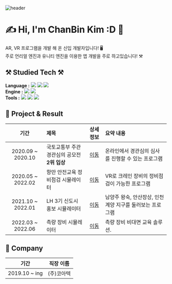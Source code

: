 ![header](https://capsule-render.vercel.app/api?type=waving&color=ADD8E6&height=300&section=header&text=Welcome!%20%20%20%20%20👋&fontAlignY=38&fontAlign=30&fontColor=0B0B61&fontSize=70&desc=ChanBin's%20GitHub%20Profile&descSize=24&descAlignY=56&descAlign=22)
# ✍️ Hi,  I'm ChanBin Kim :D 🙆  
AR, VR 프로그램을 개발 해 온 신입 개발자입니다! 🖥️  
주로 언리얼 엔진과 유니티 엔진을 이용한 앱 개발을 주로 하고있습니다! ⚒️
  
   
    
## ⚒️ Studied Tech ⚒️️
**Language :**  <img src="https://img.shields.io/badge/C-A8B9CC?style=flat-square&logo=C&logoColor=white"/></a>
<img src="https://img.shields.io/badge/C++-00599C?style=flat-square&logo=C%2B%2B&logoColor=white"/></a>
<img src="https://img.shields.io/badge/Python-3776AB?style=flat-square&logo=Python&logoColor=white"/></a>  
**Engine :**  <img src="https://img.shields.io/badge/Unreal%20Engine-0E1128?style=flat-square&logo=Unreal%20Engine&logoColor=white"/></a>
<img src="https://img.shields.io/badge/Unity%20Engine-FFFFFF?style=flat-square&logo=Unity&logoColor=black"/></a>  
**Tools :**  <img src="https://img.shields.io/badge/Git-F05032?style=flat-square&logo=Git&logoColor=white"/></a>
<img src="https://img.shields.io/badge/Visual%20Studio-5C2D91?style=flat-square&logo=Visual%20Studio&logoColor=white"/></a>
<img src="https://img.shields.io/badge/Sublime-FF9800?style=flat-square&logo=Sublime%20text&logoColor=white"/></a>
  
  

## 👑 Project & Result
| 기간 | 제목 | 상세 정보 | 요약 내용 |
| :------: | :------ | :--: | :------ |
| 2020.09 ~ 2020.10 | 국토교통부 주관<br>경관심의 공모전 **2위 입상** | [이동](https://noonsom.github.io/portfolio/01_경관심의) | 온라인에서 경관심의 심사를 진행할 수 있는 프로그램 |
| 2020.05 ~ 2022.02 | 항만 안전교육 정비점검 시뮬레이터 | [이동](https://noonsom.github.io/05_항만vrar) | VR로 크레인 장비의 정비점검이 가능한 프로그램 |
| 2021.10 ~ 2022.01 | LH 3기 신도시 홍보 시뮬레이터 | [이동](https://noonsom.github.io/04_lh_3기신도시) | 남양주 왕숙, 안산장상, 인천계양 지구를 둘러보는 프로그램|
| 2022.03 ~ 2022.06 | 측량 장비 시뮬레이터 | [이동](https://noonsom.github.io/06_측량vr) | 측량 장비 비대면 교육 솔루션.|



## 🏢 Company
| 기간 | 직장 이름 |
| :------: | :------: |
|2019.10 ~ ing | (주)코아텍 |
